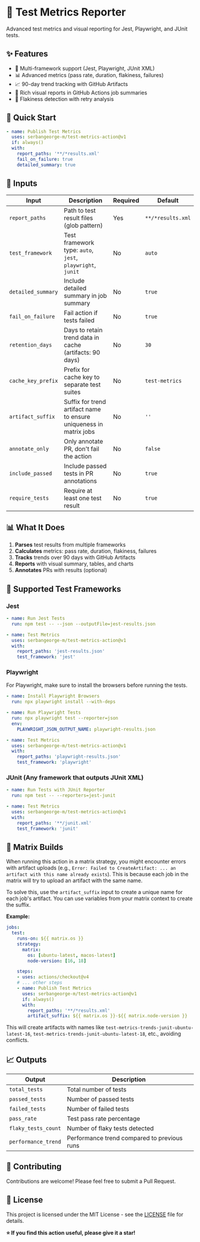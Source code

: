 # 🧪 Test Metrics Reporter

Advanced test metrics and visual reporting for Jest, Playwright, and JUnit tests.

## ✨ Features

- 🎯 Multi-framework support (Jest, Playwright, JUnit XML)
- 📊 Advanced metrics (pass rate, duration, flakiness, failures)
- 📈 90-day trend tracking with GitHub Artifacts
- 🎨 Rich visual reports in GitHub Actions job summaries
- 🐛 Flakiness detection with retry analysis

## 🚀 Quick Start

```yaml
- name: Publish Test Metrics
  uses: serbangeorge-m/test-metrics-action@v1
  if: always()
  with:
    report_paths: '**/*results.xml'
    fail_on_failure: true
    detailed_summary: true
```

## 🔧 Inputs

| Input | Description | Required | Default |
|-------|-------------|----------|---------|
| `report_paths` | Path to test result files (glob pattern) | Yes | `**/*results.xml` |
| `test_framework` | Test framework type: `auto`, `jest`, `playwright`, `junit` | No | `auto` |
| `detailed_summary` | Include detailed summary in job summary | No | `true` |
| `fail_on_failure` | Fail action if tests failed | No | `true` |
| `retention_days` | Days to retain trend data in cache (artifacts: 90 days) | No | `30` |
| `cache_key_prefix` | Prefix for cache key to separate test suites | No | `test-metrics` |
| `artifact_suffix` | Suffix for trend artifact name to ensure uniqueness in matrix jobs | No | `''` |
| `annotate_only` | Only annotate PR, don't fail the action | No | `false` |
| `include_passed` | Include passed tests in PR annotations | No | `true` |
| `require_tests` | Require at least one test result | No | `true` |

## 📊 What It Does

1. **Parses** test results from multiple frameworks
2. **Calculates** metrics: pass rate, duration, flakiness, failures
3. **Tracks** trends over 90 days with GitHub Artifacts
4. **Reports** with visual summary, tables, and charts
5. **Annotates** PRs with results (optional)

## 🧪 Supported Test Frameworks

### Jest
```yaml
- name: Run Jest Tests
  run: npm test -- --json --outputFile=jest-results.json

- name: Test Metrics
  uses: serbangeorge-m/test-metrics-action@v1
  with:
    report_paths: 'jest-results.json'
    test_framework: 'jest'
```

### Playwright

For Playwright, make sure to install the browsers before running the tests.

```yaml
- name: Install Playwright Browsers
  run: npx playwright install --with-deps

- name: Run Playwright Tests
  run: npx playwright test --reporter=json
  env:
    PLAYWRIGHT_JSON_OUTPUT_NAME: playwright-results.json

- name: Test Metrics
  uses: serbangeorge-m/test-metrics-action@v1
  with:
    report_paths: 'playwright-results.json'
    test_framework: 'playwright'
```

### JUnit (Any framework that outputs JUnit XML)
```yaml
- name: Run Tests with JUnit Reporter
  run: npm test -- --reporters=jest-junit

- name: Test Metrics
  uses: serbangeorge-m/test-metrics-action@v1
  with:
    report_paths: '**/junit.xml'
    test_framework: 'junit'
```

## 🚀 Matrix Builds

When running this action in a matrix strategy, you might encounter errors with artifact uploads (e.g., `Error: Failed to CreateArtifact: ... an artifact with this name already exists`). This is because each job in the matrix will try to upload an artifact with the same name.

To solve this, use the `artifact_suffix` input to create a unique name for each job's artifact. You can use variables from your matrix context to create the suffix.

**Example:**

```yaml
jobs:
  test:
    runs-on: ${{ matrix.os }}
    strategy:
      matrix:
        os: [ubuntu-latest, macos-latest]
        node-version: [16, 18]

    steps:
    - uses: actions/checkout@v4
    # ... other steps
    - name: Publish Test Metrics
      uses: serbangeorge-m/test-metrics-action@v1
      if: always()
      with:
        report_paths: '**/*results.xml'
        artifact_suffix: ${{ matrix.os }}-${{ matrix.node-version }}
```

This will create artifacts with names like `test-metrics-trends-junit-ubuntu-latest-16`, `test-metrics-trends-junit-ubuntu-latest-18`, etc., avoiding conflicts.

## 📈 Outputs

| Output | Description |
|--------|-------------|
| `total_tests` | Total number of tests |
| `passed_tests` | Number of passed tests |
| `failed_tests` | Number of failed tests |
| `pass_rate` | Test pass rate percentage |
| `flaky_tests_count` | Number of flaky tests detected |
| `performance_trend` | Performance trend compared to previous runs |

## 🤝 Contributing

Contributions are welcome! Please feel free to submit a Pull Request.

## 📄 License

This project is licensed under the MIT License - see the [LICENSE](LICENSE) file for details.

**⭐ If you find this action useful, please give it a star!**